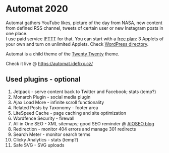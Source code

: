 # Automat 2020

Automat gathers YouTube likes, picture of the day from NASA, new content from defined RSS channel, tweets of certain user or new Instagram posts in one place.  
I use paid service [IFTTT](https://ifttt.com/) for that. You can start with a [free plan](https://ifttt.com/plans): 3 Applets of your own and turn on unlimited Applets. Check [WordPress directory](https://ifttt.com/wordpress).

Automat is a child theme of the [Twenty Twenty](https://wordpress.org/themes/twentytwenty/) theme.

Check it live @ https://automat.idefixx.cz/

## Used plugins - optional

1. Jetpack - serve content back to Twitter and Facebook; stats (temp?)
2. Monarch Plugin - social media plugin
3. Ajax Load More - infinite scroll functionality
4. Related Posts by Taxonomy - footer area
5. LiteSpeed Cache - page caching and site optimization
6. Wordfence Security - firewall
7. All in One SEO - XML sitemaps; good SEO reminder @ [AIOSEO blog](https://aioseo.com/blog/)
8. Redirection - monitor 404 errors and manage 301 redirects
9. Search Meter - monitor search terms
10. Clicky Analytics - stats (temp?)
11. Safe SVG - SVG uploads